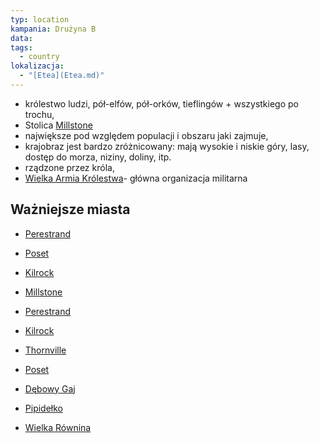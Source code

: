 ```yaml
---
typ: location
kampania: Drużyna B
data: 
tags:
  - country
lokalizacja:
  - "[Etea](Etea.md)"
---
```



- królestwo ludzi, pół-elfów, pół-orków, tieflingów + wszystkiego po trochu,
- Stolica [Millstone](./Millstone.md)
- największe pod względem populacji i obszaru jaki zajmuje,
- krajobraz jest bardzo zróżnicowany: mają wysokie i niskie góry, lasy, dostęp do morza, niziny, doliny, itp.
- rządzone przez króla,
- [Wielka Armia Królestwa](../organizacje/Wielka%20Armia%20Kr%C3%B3lestwa.md)- główna organizacja militarna
## Ważniejsze miasta
- [Perestrand](./Perestrand.md)
- [Poset](./Poset.md)
- [Kilrock](./Kilrock.md)




- [Millstone](./Millstone.md)
- [Perestrand](./Perestrand.md)
- [Kilrock](./Kilrock.md)
- [Thornville](./Thornville.md)
- [Poset](./Poset.md)
- [Dębowy Gaj](./D%C4%99bowy%20Gaj.md)
- [Pipidełko](./Pipide%C5%82ko.md)
- [Wielka Równina](./Wielka%20R%C3%B3wnina.md)
